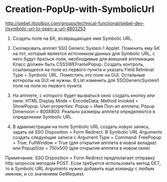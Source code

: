 # Creation-PopUp-with-SymbolicUrl
http://siebel.ittoolbox.com/groups/technical-functional/siebel-dev-l/symbolic-url-to-open-a-url-4803253

1. Создать поле на БК, возвращающее имя Symbolic URL.

2. Скопировать апплет SSO Generic System 1 Applet. Поменять ему БК на тот, который является источником данных для Symbolic URL, с него будут браться поля, необходимые для внешней аппликации. Класс должен быть CSSSWEFramePopup. Создать контроль, ссылающееся на поле из первого пункта и указать Field Retrieval Type = Symbolic URL. Поместить это поле на GUI. Остальные котнролы на GUI не нужны. В List изменить для SSOGenericSystem1 поле на поле из первого пункта.

3. На апплете, с которого будет вызваться окно создать кнопку или линк: HTML Display Mode = EncodeData; Method Invoked = ShowPopup. User properties: Popup = Имя Поп-ап апплета; Popup Dimension = 800X800. Реально размеры апплета определяются в определении Symbolic URL.

4. В администрации на поле Symbolic URL создать новую запись, задать ей SSO Disposition = Form Redirect. В Symbolic URL Arguments создать следующие записи с Argument Type = Command: FreePopup = True; FullWindow = True (для открытия апплета в новой вкладке) или PopupSize = 750x500 (для открытия апплета в новом окне)

Примечание.
SSO Disposition = Form Redirect предполагает отправку http запросов методом POST. Если требуется использовать метод GET, то в Symbolic URL Arguments нужно добавить еще команду с любым именеи, и со значением GetRequest.
